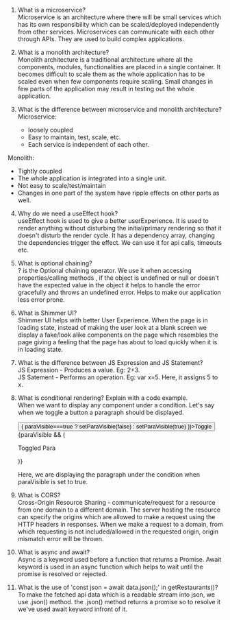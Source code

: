 1. What is a microservice?  
   Microservice is an architecture where there will be small services which has its own responsibility which can be scaled/deployed independently from other services. Microservices can communicate with each other through APIs. They are used to build complex applications.  

2. What is a monolith architecture?  
    Monolith architecture is a traditional architecture where all the components, modules, functionalities are placed in a single container. It becomes difficult to scale them as the whole application has to be scaled even when few components require scaling. Small changes in few parts of the application may result in testing out the whole application.  
   
3. What is the difference between microservice and monolith architecture?  
   Microservice:  
   - loosely coupled  
   - Easy to maintain, test, scale, etc.  
   - Each service is independent of each other.  
  
  Monolith:  
  - Tightly coupled  
  - The whole application is integrated into a single unit.  
  - Not easy to scale/test/maintain  
  - Changes in one part of the system have ripple effects on other parts as well.  

4. Why do we need a useEffect hook?  
   useEffect hook is used to give a better userExperience. It is used to render anything without disturbing the initial/primary rendering so that it doesn't disturb the render cycle. It has a dependency array, changing the dependencies trigger the effect. We can use it for api calls, timeouts etc.  

5. What is optional chaining?  
   ? is the Optional chaining operator. We use it when accessing properties/calling methods , if the object is undefined or null or doesn't have the expected value in the object it helps to handle the error gracefully and throws an undefined error. Helps to make our application less error prone.  

6. What is Shimmer UI?  
    Shimmer UI helps with better User Experience. When the page is in loading state, instead of making the user look at a blank screen we display a fake/look alike components on the page which resembles the page giving a feeling that the page has about to load quickly when it is in loading state.  

7. What is the difference between JS Expression and JS Statement?  
   JS Expression - Produces a value. Eg: 2+3.    
   JS Satement - Performs an operation. Eg: var x=5. Here, it assigns 5 to x.  

8. What is conditional rendering? Explain with a code example.  
   When we want to display any component under a condition. Let's say when we toggle a button a paragraph should be displayed.  
   <div>  
     <button onClick = {() => {  
       paraVisible===true ? setParaVisible(false) : setParaVisible(true)  
     }}>Toggle</button>  
     {paraVisible && (<p> Toggled Para </p>)}  
    </div>  
  
   Here, we are displaying the paragraph under the condition when paraVisible is set to true.  
  
9. What is CORS?  
    Cross-Origin Resource Sharing - communicate/request for a resource from one domain to a different domain. The server hosting the resource can specify the origins which are allowed to make a request using the HTTP headers in responses. When we make a request to a domain, from which requesting is not included/allowed in the requested origin, origin mismatch error will be thrown.

10. What is async and await?  
    Async is a keyword used before a function that returns a Promise. Await keyword is used in an async function which helps to wait until the promise is resolved or rejected.  

11. What is the use of 'const json = await data.json();' in getRestaurants()?  
    To make the fetched api data which is a readable stream into json, we use .json() method. the .json() method returns a promise so to resolve it we've used await keyword infront of it.  
